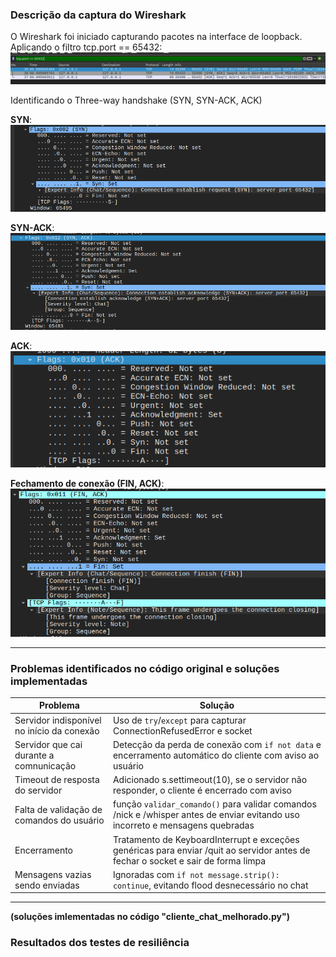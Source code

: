 ### Descrição da captura do Wireshark

O Wireshark foi iniciado capturando pacotes na interface de loopback.
Aplicando o filtro tcp.port == 65432:
<img src="img/img1.png" alt="..."/>


Identificando o Three-way handshake (SYN, SYN-ACK, ACK)

**SYN**:
<img src="img/img2.png" alt="..."/>


**SYN-ACK**:
<img src="img/img3.png" alt="..."/>


**ACK**:
<img src="img/img4.png" alt="..."/>


**Fechamento de conexão (FIN, ACK)**:
<img src="img/img5.png" alt="..."/>

---

### Problemas identificados no código original e soluções implementadas

| Problema | Solução |
| -------- | ------- |
| Servidor indisponível no início da conexão | Uso de `try`/`except` para capturar ConnectionRefusedError e socket  | Solução |
| Servidor que cai durante a comnunicação |  Detecção da perda de conexão com `if not data` e encerramento automático do cliente com aviso ao usuário  |
|Timeout de resposta do servidor | Adicionado s.settimeout(10), se o servidor não responder, o cliente é encerrado com aviso |
| Falta de validação de comandos do usuário | função `validar_comando()` para validar comandos /nick e /whisper antes de enviar evitando uso incorreto e mensagens quebradas |
| Encerramento | Tratamento de KeyboardInterrupt e exceções genéricas para enviar /quit ao servidor antes de fechar o socket e sair de forma limpa |
| Mensagens vazias sendo enviadas |	Ignoradas com `if not message.strip(): continue`, evitando flood desnecessário no chat |
---
 **(soluções imlementadas no código "cliente_chat_melhorado.py")**


###  Resultados dos testes de resiliência
